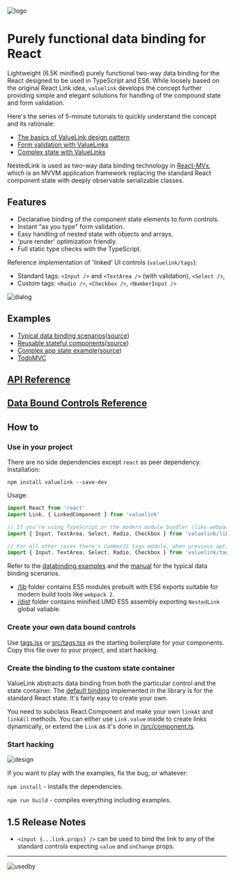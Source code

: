 ![logo](/docs/images/value-link-logo.png)

# Purely functional data binding for React

Lightweight (6.5K minified) purely functional two-way data binding for the React designed to be used in TypeScript and ES6.
While loosely based on the original React Link idea, `valuelink` develops the concept further providing simple and elegant solutions
for handling of the compound state and form validation.

Here's the series of 5-minute tutorials to quickly understand the concept and its rationale:

- [The basics of ValueLink design pattern](https://medium.com/@gaperton/managing-state-and-forms-with-react-part-1-12eacb647112#.j7sqgkj88)
- [Form validation with ValueLinks](https://medium.com/@gaperton/react-forms-with-value-links-part-2-validation-9d1ba78f8e49#.nllbm4cr7)
- [Complex state with ValueLinks](https://medium.com/@gaperton/state-and-forms-in-react-part-3-handling-the-complex-state-acf369244d37#.x0fjcxljo)

NestedLink is used as two-way data binding technology in [React-MVx](https://volicon.github.io/React-MVx/), which is an MVVM application framework replacing the standard React component state with deeply observable serializable classes.

## Features

- Declarative binding of the component state elements to form controls.
- Instant "as you type" form validation.
- Easy handling of nested state with objects and arrays.
- 'pure render' optimization friendly.
- Full static type checks with the TypeScript.

Reference implementation of 'linked' UI controls (`valuelink/tags`):

- Standard tags: `<Input />` and `<TextArea />` (with validation), `<Select />`,
- Custom tags: `<Radio />`, `<Checkbox />`, `<NumberInput />`

![dialog](/docs/images/comparison.png)

## Examples

- [Typical data binding scenarios](https://volicon.github.io/NestedLink/example/databinding.html)([source](/example/src/databinding.jsx))
- [Reusable stateful components](https://volicon.github.io/NestedLink/example/asaf.html)([source](/example/src/asaf.jsx))
- [Complex app state example](https://volicon.github.io/NestedLink/)([source](/example/src/userslist.jsx))
- [TodoMVC](https://github.com/gaperton/TodoMVC-NestedLink)

## [API Reference](/docs/api.md)

## [Data Bound Controls Reference](/docs/databinding.md)

## How to

### Use in your project

There are no side dependencies except `react` as peer dependency. Installation:

`npm install valuelink --save-dev`

Usage:

```javascript
import React from 'react'
import Link, { LinkedComponent } from 'valuelink'

// If you're using TypeScript or the modern module bundler (like webpack 2) supporting ES6 imports and "tree shaking".
import { Input, TextArea, Select, Radio, Checkbox } from 'valuelink/lib/tags'

// For all other cases there's CommonJS tags module, when previous option won't work.
import { Input, TextArea, Select, Radio, Checkbox } from 'valuelink/tags'
```

Refer to the [databinding examples](/example/src/databinding.jsx) and the [manual](/docs/databinding.md) for the typical data binding scenarios.

* [/lib](/lib) folder contains ES5 modules prebuilt with ES6 exports suitable for modern build tools like `webpack 2`.
* [/dist](/dist) folder contains minified UMD ES5 assembly exporting `NestedLink` global valiable.

### Create your own data bound controls

Use [tags.jsx](/tags.jsx) or [src/tags.tsx](/src/tags.tsx) as the starting boilerplate for your components.
Copy this file over to your project, and start hacking.

### Create the binding to the custom state container

ValueLink abstracts data binding from both the particular control and the state container. The [default binding](/src/component.ts) implemented
in the library is for the standard React state. It's fairly easy to create your own.

You need to subclass React.Component and make your own `linkAt` and `linkAll` methods.
You can either use `Link.value` inside to create links dynamically, or extend the `Link` as it's done in [/src/component.ts](/src/component.ts).

### Start hacking

![design](/docs/images/valuelinks.jpg)

If you want to play with the examples, fix the bug, or whatever:

`npm install` - installs the dependencies.

`npm run build` - compiles everything including examples.

## 1.5 Release Notes

- `<input {...link.props} />` can be used to bind the link to any of the standard controls expecting `value` and `onChange` props.

---
![usedby](/docs/images/usedby.png)
